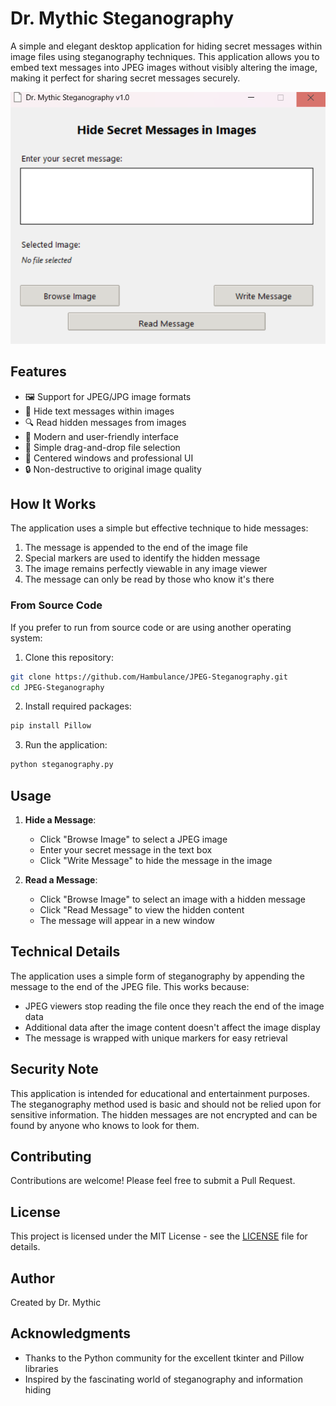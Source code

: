 # Dr. Mythic Steganography

A simple and elegant desktop application for hiding secret messages within image files using steganography techniques. This application allows you to embed text messages into JPEG images without visibly altering the image, making it perfect for sharing secret messages securely.

![Dr. Mythic Steganography](screenshot.png)

## Features

- 🖼️ Support for JPEG/JPG image formats
- 📝 Hide text messages within images
- 🔍 Read hidden messages from images
- 🎨 Modern and user-friendly interface
- 🎯 Simple drag-and-drop file selection
- 💫 Centered windows and professional UI
- 🔒 Non-destructive to original image quality

## How It Works

The application uses a simple but effective technique to hide messages:
1. The message is appended to the end of the image file
2. Special markers are used to identify the hidden message
3. The image remains perfectly viewable in any image viewer
4. The message can only be read by those who know it's there

### From Source Code
If you prefer to run from source code or are using another operating system:

1. Clone this repository:
```bash
git clone https://github.com/Hambulance/JPEG-Steganography.git
cd JPEG-Steganography
```

2. Install required packages:
```bash
pip install Pillow
```

3. Run the application:
```bash
python steganography.py
```

## Usage

1. **Hide a Message**:
   - Click "Browse Image" to select a JPEG image
   - Enter your secret message in the text box
   - Click "Write Message" to hide the message in the image

2. **Read a Message**:
   - Click "Browse Image" to select an image with a hidden message
   - Click "Read Message" to view the hidden content
   - The message will appear in a new window

## Technical Details

The application uses a simple form of steganography by appending the message to the end of the JPEG file. This works because:
- JPEG viewers stop reading the file once they reach the end of the image data
- Additional data after the image content doesn't affect the image display
- The message is wrapped with unique markers for easy retrieval

## Security Note

This application is intended for educational and entertainment purposes. The steganography method used is basic and should not be relied upon for sensitive information. The hidden messages are not encrypted and can be found by anyone who knows to look for them.

## Contributing

Contributions are welcome! Please feel free to submit a Pull Request.

## License

This project is licensed under the MIT License - see the [LICENSE](LICENSE) file for details.

## Author

Created by Dr. Mythic

## Acknowledgments

- Thanks to the Python community for the excellent tkinter and Pillow libraries
- Inspired by the fascinating world of steganography and information hiding 
